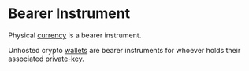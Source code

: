 # Bearer Instrument
Physical [currency](currency.md) is a bearer instrument.

Unhosted crypto [wallets](wallet.md) are bearer instruments for whoever holds their associated [private-key](private-key.md).